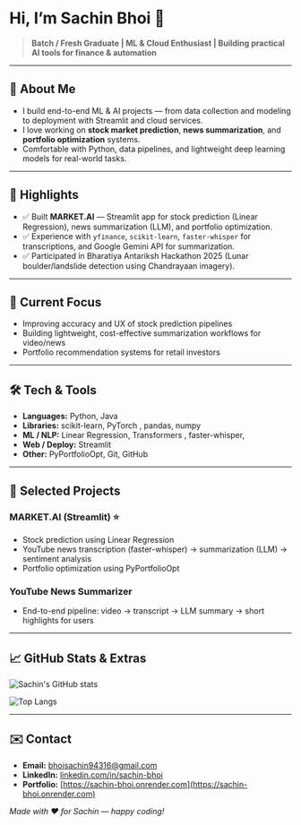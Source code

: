 # Hi, I’m Sachin Bhoi 👋

> **Batch / Fresh Graduate | ML & Cloud Enthusiast | Building practical AI tools for finance & automation**

---

## 🚀 About Me

* I build end-to-end ML & AI projects — from data collection and modeling to deployment with Streamlit and cloud services.
* I love working on **stock market prediction**, **news summarization**, and **portfolio optimization** systems.
* Comfortable with Python, data pipelines, and lightweight deep learning models for real-world tasks.

---

## 🧩 Highlights

* ✅ Built **MARKET.AI** — Streamlit app for stock prediction (Linear Regression), news summarization (LLM), and portfolio optimization.
* ✅ Experience with `yfinance`, `scikit-learn`, `faster-whisper` for transcriptions, and Google Gemini API for summarization.
* ✅ Participated in Bharatiya Antariksh Hackathon 2025 (Lunar boulder/landslide detection using Chandrayaan imagery).

---

## 🔭 Current Focus

* Improving accuracy and UX of stock prediction pipelines
* Building lightweight, cost-effective summarization workflows for video/news
* Portfolio recommendation systems for retail investors

---

## 🛠️ Tech & Tools

* **Languages:** Python, Java
* **Libraries:** scikit-learn, PyTorch , pandas, numpy
* **ML / NLP:** Linear Regression, Transformers , faster-whisper,
* **Web / Deploy:** Streamlit
* **Other:** PyPortfolioOpt, Git, GitHub

---

## 📂 Selected Projects

### MARKET.AI (Streamlit) ⭐

* Stock prediction using Linear Regression
* YouTube news transcription (faster-whisper) → summarization (LLM) → sentiment analysis
* Portfolio optimization using PyPortfolioOpt

### YouTube News Summarizer

* End-to-end pipeline: video → transcript → LLM summary → short highlights for users

---

## 📈 GitHub Stats & Extras

![Sachin's GitHub stats](https://github-readme-stats.vercel.app/api?username=bhoisachin\&show_icons=true\&theme=default)

![Top Langs](https://github-readme-stats.vercel.app/api/top-langs/?username=bhoisachin\&layout=compact)

---

## ✉️ Contact

* **Email:** [bhoisachin94316@gmail.com](mailto:bhoisachin94316@gmail.com)
* **LinkedIn:** [linkedin.com/in/sachin-bhoi](https://www.linkedin.com/in/sachin-bhoi)
* **Portfolio:** [https://sachin-bhoi.onrender.com](https://sachin-bhoi.onrender.com)



*Made with ❤️ for Sachin — happy coding!*
